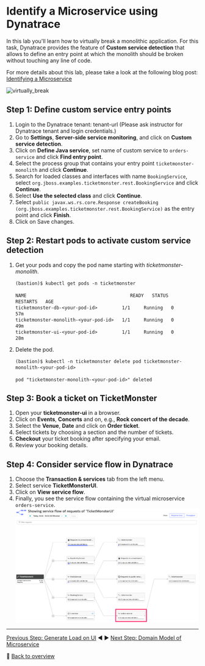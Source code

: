 # Identify a Microservice using Dynatrace

In this lab you'll learn how to virtually break a monolithic application. For this task, Dynatrace provides the feature of **Custom service detection** that allows to define an entry point at which the monolith should be broken without touching any line of code.

For more details about this lab, please take a look at the following blog post: [Identifying a Microservice](https://www.dynatrace.com/news/blog/monolith-to-microservices-how-to-identify-your-first-microservice/)

![virtually_break](../assets/virtually_break.png)

## Step 1: Define custom service entry points
1. Login to the Dynatrace tenant: tenant-url (Please ask instructor for Dynatrace tenant and login credentials.)
1. Go to **Settings**, **Server-side service monitoring**, and click on **Custom service detection**.
1. Click on **Define Java service**, set name of custom service to `orders-service` and click **Find entry point**.
1. Select the process group that contains your entry point `ticketmonster-monolith` and click **Continue**.
1. Search for loaded classes and interfaces with name `BookingService`, select `org.jboss.examples.ticketmonster.rest.BookingService` and click **Continue**.
1. Select **Use the selected class** and click **Continue**.
1. Select `public javax.ws.rs.core.Response createBooking (org.jboss.examples.ticketmonster.rest.BookingService)` as the entry point and click **Finish**.
1. Click on Save changes.

## Step 2: Restart pods to activate custom service detection
1. Get your pods and copy the pod name starting with *ticketmonster-monolith*.
    ```
    (bastion)$ kubectl get pods -n ticketmonster

    NAME                                      READY   STATUS    RESTARTS   AGE
    ticketmonster-db-<your-pod-id>         1/1     Running   0          57m
    ticketmonster-monolith-<your-pod-id>   1/1     Running   0          49m
    ticketmonster-ui-<your-pod-id>         1/1     Running   0          28m
    ```

1. Delete the pod.
    ```
    (bastion)$ kubectl -n ticketmonster delete pod ticketmonster-monolith-<your-pod-id>

    pod "ticketmonster-monolith-<your-pod-id>" deleted
    ```

## Step 3: Book a ticket on TicketMonster
1. Open your **ticketmonster-ui** in a browser.
1. Click on **Events**, **Concerts** and on, e.g., **Rock concert of the decade**.
1. Select the **Venue**, **Date** and click on **Order ticket**.
1. Select tickets by choosing a section and the number of tickets.
1. **Checkout** your ticket booking after specifying your email.
1. Review your booking details.

## Step 4: Consider service flow in Dynatrace
1. Choose the **Transaction & services** tab from the left menu.
1. Select service **TicketMonsterUI**.
1. Click on **View service flow**.
1. Finally, you see the service flow containing the virtual microservice `orders-service`.
![virtually_break](../assets/orders-service.png)

---

[Previous Step: Generate Load on UI](../4_Generate_Load_on_UI) :arrow_backward: :arrow_forward: [Next Step: Domain Model of Microservice](../6_Domain_Model_of_Microservice)

:arrow_up_small: [Back to overview](../)
